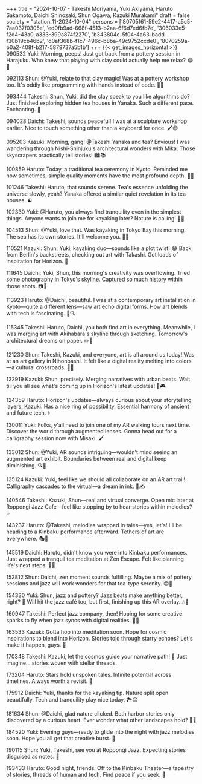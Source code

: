 +++
title = "2024-10-07 - Takeshi Moriyama, Yuki Akiyama, Haruto Sakamoto, Daichi Shinozaki, Shun Ogawa, Kazuki Murakami"
draft = false
society = "station_11-2024-10-04"
persons = ['80705f61-59e2-4417-a5c5-7aa037f0305e', 'ed0fb9ad-668f-4513-b2aa-6f6d7ed6fb7e', '306033e5-f2d4-43a0-a333-399a874f2270', 'b343804c-5f04-4a63-badd-f30b19cb46b2', 'd0af368b-f1c7-496c-b8ba-49c9752ccde0', '8070259a-b0a2-408f-b217-5879737a5b1b']
+++
{{< get_images_horizontal >}}
090532 Yuki: Morning, peeps! Just got back from a pottery session in Harajuku. Who knew that playing with clay could actually help me relax? 😂🎨

092113 Shun: @Yuki, relate to that clay magic! Was at a pottery workshop too. It's oddly like programming with hands instead of code. 👐✨

093444 Takeshi: Shun, Yuki, did the clay speak to you like algorithms do? Just finished exploring hidden tea houses in Yanaka. Such a different pace. Enchanting. 🍵

094028 Daichi: Takeshi, sounds peaceful! I was at a sculpture workshop earlier. Nice to touch something other than a keyboard for once. 🖌️😊

095203 Kazuki: Morning, gang! @Takeshi Yanaka and tea? Envious! I was wandering through Nishi-Shinjuku's architectural wonders with Mika. Those skyscrapers practically tell stories! 🏙️📚

100859 Haruto: Today, a traditional tea ceremony in Kyoto. Reminded me how sometimes, simple quality moments have the most profound depth. 💭🌿

101246 Takeshi: Haruto, that sounds serene. Tea's essence unfolding the universe slowly, yeah? Yanaka offered a similar quiet revelation in its tea houses. ☯️

102330 Yuki: @Haruto, you always find tranquility even in the simplest things. Anyone wants to join me for kayaking later? Nature is calling! 🚣‍♂️

104513 Shun: @Yuki, love that. Was kayaking in Tokyo Bay this morning. The sea has its own stories. It'll welcome you. 🌊😌

110521 Kazuki: Shun, Yuki, kayaking duo—sounds like a plot twist! 😂 Back from Berlin's backstreets, checking out art with Takashi. Got loads of inspiration for Horizon. 🎨

111645 Daichi: Yuki, Shun, this morning's creativity was overflowing. Tried some photography in Tokyo's skyline. Captured so much history within those shots. 📷🏯

113923 Haruto: @Daichi, beautiful. I was at a contemporary art installation in Kyoto—quite a different lens—saw art echo digital forms. How art blends with tech is fascinating. 🎨🔍

115345 Takeshi: Haruto, Daichi, you both find art in everything. Meanwhile, I was merging art with Akihabara's skyline through sketching. Tomorrow's architectural dreams on paper. ✏️🌇

121230 Shun: Takeshi, Kazuki, and everyone, art is all around us today! Was at an art gallery in Nihonbashi. It felt like a digital reality melting into colors—a cultural crossroads. 🎨🌈

122919 Kazuki: Shun, precisely. Merging narratives with urban beats. Wait till you all see what's coming up in Horizon's latest updates! 🌌🎮

124359 Haruto: Horizon's updates—always curious about your storytelling layers, Kazuki. Has a nice ring of possibility. Essential harmony of ancient and future tech. 🌀

130011 Yuki: Folks, y'all need to join one of my AR walking tours next time. Discover the world through augmented lenses. Gonna head out for a calligraphy session now with Misaki. 🖌️

133012 Shun: @Yuki, AR sounds intriguing—wouldn't mind seeing an augmented art exhibit. Boundaries between real and digital keep diminishing. 🔍🙂

135124 Kazuki: Yuki, feel like we should all collaborate on an AR art trail! Calligraphy cascades to the virtual—a dream in ink. 🎨✍️

140546 Takeshi: Kazuki, Shun—real and virtual converge. Open mic later at Roppongi Jazz Cafe—feel like stopping by to hear stories within melodies? 🎶

143237 Haruto: @Takeshi, melodies wrapped in tales—yes, let's! I'll be heading to a Kinbaku performance afterward. Tethers of art are everywhere. 🎭🔗

145519 Daichi: Haruto, didn't know you were into Kinbaku performances. Just wrapped a tranquil tea meditation at Zen Escape. Felt like planning life's next steps. 🍵🔮

152812 Shun: Daichi, zen moment sounds fulfilling. Maybe a mix of pottery sessions and jazz will work wonders for that tea-type serenity. 😊🌌

154330 Yuki: Shun, jazz and pottery? Jazz beats make anything better, right? 🤭 Will hit the jazz café too, but first, finishing up this AR overlay. 🎶🚀

160947 Takeshi: Perfect jazz company, then! Hoping for some creative sparks to fly when jazz syncs with digital realities. 🥂🎷

163533 Kazuki: Gotta hop into meditation soon. Hope for cosmic inspirations to blend into Horizon. Stories told through starry echoes? Let's make it happen, guys. 🌟

170348 Takeshi: Kazuki, let the cosmos guide your narrative path! 🚀 Just imagine... stories woven with stellar threads.

173204 Haruto: Stars hold unspoken tales. Infinite potential across timelines. Always worth a revisit. 🌌

175912 Daichi: Yuki, thanks for the kayaking tip. Nature split open beautifully. Tech and tranquility play nice today. 🏞️😊

181634 Shun: @Daichi, glad nature clicked. Both harbor stories only discovered by a curious heart. Ever wonder what other landscapes hold? 🌆🌿

184520 Yuki: Evening guys—ready to glide into the night with jazz melodies soon. Hope you all get that creative burst. 🤘 

190115 Shun: Yuki, Takeshi, see you at Roppongi Jazz. Expecting stories disguised as notes. 🎼

193433 Haruto: Good night, friends. Off to the Kinbaku Theater—a tapestry of stories, threads of human and tech. Find peace if you seek. 🌌
